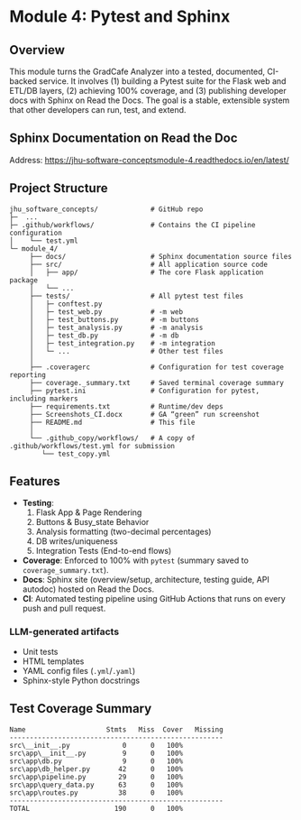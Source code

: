 # Module 4: Pytest and Sphinx

## Overview
This module turns the GradCafe Analyzer into a tested, documented, CI-backed service. It involves (1) building a Pytest suite for the Flask web and ETL/DB layers, (2) achieving 100% coverage, and (3) publishing developer docs with Sphinx on Read the Docs. The goal is a stable, extensible system that other developers can run, test, and extend.

## Sphinx Documentation on Read the Doc
Address: https://jhu-software-conceptsmodule-4.readthedocs.io/en/latest/

## Project Structure
```text
jhu_software_concepts/             # GitHub repo
├─  ...
├─ .github/workflows/              # Contains the CI pipeline configuration
│    └── test.yml
└─ module_4/
     ├── docs/                     # Sphinx documentation source files
     ├── src/                      # All application source code
     │   ├── app/                  # The core Flask application package
     │   └── ...
     ├── tests/                    # All pytest test files
     │   ├─ conftest.py
     │   ├─ test_web.py            # -m web
     │   ├─ test_buttons.py        # -m buttons
     │   ├─ test_analysis.py       # -m analysis
     │   ├─ test_db.py             # -m db
     │   ├─ test_integration.py    # -m integration
     │   └─ ...                    # Other test files
     │  
     ├── .coveragerc               # Configuration for test coverage reporting
     ├── coverage._summary.txt     # Saved terminal coverage summary
     ├── pytest.ini                # Configuration for pytest, including markers
     ├── requirements.txt          # Runtime/dev deps
     ├── Screenshots_CI.docx       # GA “green” run screenshot
     ├── README.md                 # This file
     │ 
     └── .github_copy/workflows/   # A copy of .github/workflows/test.yml for submission
        └── test_copy.yml
```

## Features
- **Testing**: 
  1. Flask App & Page Rendering
  2. Buttons & Busy_state Behavior
  3. Analysis formatting (two-decimal percentages)
  4. DB writes/uniqueness
  5. Integration Tests (End-to-end flows)
- **Coverage**: Enforced to 100% with `pytest` (summary saved to `coverage_summary.txt`).
- **Docs**: Sphinx site (overview/setup, architecture, testing guide, API autodoc) hosted on Read the Docs.
- **CI**: Automated testing pipeline using GitHub Actions that runs on every push and pull request.

### LLM-generated artifacts
- Unit tests
- HTML templates
- YAML config files (`.yml`/`.yaml`)
- Sphinx-style Python docstrings

## Test Coverage Summary
```text
Name                    Stmts   Miss  Cover   Missing
-----------------------------------------------------
src\__init__.py             0      0   100%
src\app\__init__.py         9      0   100%
src\app\db.py               9      0   100%
src\app\db_helper.py       42      0   100%
src\app\pipeline.py        29      0   100%
src\app\query_data.py      63      0   100%
src\app\routes.py          38      0   100%
-----------------------------------------------------
TOTAL                     190      0   100%
```

